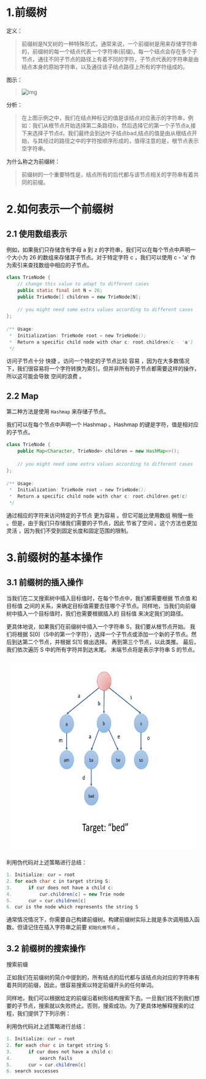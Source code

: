 # 1.前缀树

定义：

> 前缀树是N叉树的一种特殊形式，通常来说，一个前缀树是用来存储字符串的，前缀树的每一个结点代表一个字符串(前缀)。每一个结点会存在多个子节点，通往不同子节点的路径上有着不同的字符，子节点代表的字符串是由结点本身的原始字符串，以及通往该子结点路径上所有的字符组成的。

图示：

> ![img](https://aliyun-lc-upload.oss-cn-hangzhou.aliyuncs.com/aliyun-lc-upload/uploads/2018/02/07/screen-shot-2018-01-31-at-163403.png)

分析：

> 在上图示例之中，我们在结点种标记的值是该结点对应表示的字符串，例如：我们从根节点开始选择第二条路径b，然后选择它的第一个子节点a,接下来选择子节点d，我们最终会到达叶子结点bad,结点的值是由从根结点开始，与其经过的路径之中的字符按顺序形成的，值得注意的是，根节点表示空字符串。

为什么称之为前缀树：

> 前缀树的一个重要特性是，结点所有的后代都与该节点相关的字符串有着共同的前缀。

# 2.如何表示一个前缀树

## 2.1 使用数组表示

例如，如果我们只存储含有字母 a 到 z 的字符串，我们可以在每个节点中声明一个大小为 26 的数组来存储其子节点。对于特定字符 c ，我们可以使用 c - 'a' 作为索引来查找数组中相应的子节点。

```java
class TrieNode {
    // change this value to adapt to different cases
    public static final int N = 26;
    public TrieNode[] children = new TrieNode[N];
    
    // you might need some extra values according to different cases
};

/** Usage:
 *  Initialization: TrieNode root = new TrieNode();
 *  Return a specific child node with char c: root.children[c - 'a']
 */
```

访问子节点十分 快捷 。访问一个特定的子节点比较 容易 ，因为在大多数情况下，我们很容易将一个字符转换为索引。但并非所有的子节点都需要这样的操作，所以这可能会导致 空间的浪费 。

## 2.2 Map

第二种方法是使用 `Hashmap` 来存储子节点。

我们可以在每个节点中声明一个 Hashmap 。Hashmap 的键是字符，值是相对应的子节点。

```java
class TrieNode {
    public Map<Character, TrieNode> children = new HashMap<>();
    
    // you might need some extra values according to different cases
};

/** Usage:
 *  Initialization: TrieNode root = new TrieNode();
 *  Return a specific child node with char c: root.children.get(c)
 */

```

通过相应的字符来访问特定的子节点 更为容易 。但它可能比使用数组 稍慢一些 。但是，由于我们只存储我们需要的子节点，因此 节省了空间 。这个方法也更加 灵活 ，因为我们不受到固定长度和固定范围的限制。



# 3.前缀树的基本操作

## 3.1 前缀树的插入操作

当我们在二叉搜索树中插入目标值时，在每个节点中，我们都需要根据 节点值 和 目标值 之间的关系，来确定目标值需要去往哪个子节点。同样地，当我们向前缀树中插入一个目标值时，我们也需要根据插入的 目标值 来决定我们的路径。

更具体地说，如果我们在前缀树中插入一个字符串 S，我们要从根节点开始。 我们将根据 S[0]（S中的第一个字符），选择一个子节点或添加一个新的子节点。然后到达第二个节点，并根据 S[1] 做出选择。 再到第三个节点，以此类推。 最后，我们依次遍历 S 中的所有字符并到达末尾。 末端节点将是表示字符串 S 的节点。

![img](./slides.gif)

利用伪代码对上述策略进行总结：

```java
1. Initialize: cur = root
2. for each char c in target string S:
3. 		if cur does not have a child c:
4.			cur.children[c] = new Trie node
5.		cur = cur.children[c]
6. cur is the node which represents the string S
```

通常情况情况下，你需要自己构建前缀树。构建前缀树实际上就是多次调用插入函数。但请记住在插入字符串之前要 `初始化根节点` 。



## 3.2 前缀树的搜索操作

搜索前缀

正如我们在前缀树的简介中提到的，所有结点的后代都与该结点向对应的字符串有着共同的前缀，因此，很容易搜索以特定前缀开头的任何单词。

同样地，我们可以根据给定的前缀沿着树形结构搜索下去。一旦我们找不到我们想要的子节点，搜索就以失败终止。否则，搜索成功。为了更具体地解释搜索的过程，我们提供了下列示例：

利用伪代码对上述策略进行总结：

```java
1. Initialize: cur = root
2. for each char c in target string S:
3. 		if cur does not have a child c:
4.			search fails
5.		cur = cur.children[c]
6. search successes
```

